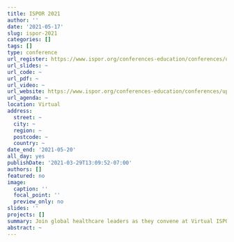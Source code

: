 ```yaml
---
title: ISPOR 2021
author: ''
date: '2021-05-17'
slug: ispor-2021
categories: []
tags: []
type: conference
url_register: https://www.ispor.org/conferences-education/conferences/upcoming-conferences/ispor-2021/about/registration-fees
url_slides: ~
url_code: ~
url_pdf: ~
url_video: ~
url_website: https://www.ispor.org/conferences-education/conferences/upcoming-conferences/ispor-2021
url_agenda: ~
location: Virtual
address:
  street: ~
  city: ~
  region: ~
  postcode: ~
  country: ~
date_end: '2021-05-20'
all_day: yes
publishDate: '2021-03-29T13:09:52-07:00'
authors: []
featured: no
image:
  caption: ''
  focal_point: ''
  preview_only: no
slides: ''
projects: []
summary: Join global healthcare leaders as they convene at Virtual ISPOR 2021, the leading global conference for health economics and outcomes research (HEOR), for discussion and dissemination of the latest trends in healthcare.
abstract: ~
---
```


<!--more-->
